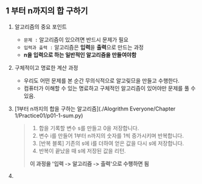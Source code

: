 ## 1 부터 n까지의 합 구하기

1. 알고리즘의 중요 포인트
    - `문제 :` 알고리즘이 있으려면 반드시 문제가 필요
    - `입력과 출력 :` 알고리즘은 **입력**을 **출력**으로 만드는 과정
    - **n을 입력으로 하는 일반적인 알고리즘을 만들여야함**

2. 구체적이고 명료한 계산 과정
    - 우리도 어떤 문제를 본 순간 무의식적으로 알고맂므을 만들고 수행한다.
    - 컴퓨터가 이해할 수 있는 명료하고 구체적인 알고리즘이 있어야만 문제를 풀 수 있음.

3. [1부터 n까지의 합을 구하는 알고리즘](./Alogrithm Everyone/Chapter 1/Practice01/p01-1-sum.py)
    > 1. 합을 기록할 변수 s를 만들고 0을 저장합니다.
    > 2. 변수 i를 만들어 1부터 n까지의 숫자를 1씩 증가시키며 반복합니다.
    > 3. [반복 블록] 기존의 s에 i를 더하여 얻은 값을 다시 s에 저장합니다.
    > 4. 반복이 끝났을 때 s에 저장된 값을 리턴.
    >
    > **이 과정을 '입력 -> 알고리즘 -> 출력'으로 수행하면 됨**

4.